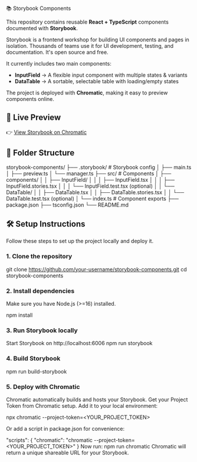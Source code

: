  📚 Storybook Components

This repository contains reusable **React + TypeScript** components documented with **Storybook**.  

Storybook is a frontend workshop for building UI components and pages in isolation. Thousands of teams use it for UI development, testing, and documentation. It's open source and free.

It currently includes two main components:  

- **InputField** → A flexible input component with multiple states & variants  
- **DataTable** → A sortable, selectable table with loading/empty states  

The project is deployed with **Chromatic**, making it easy to preview components online. 

## 🚀 Live Preview
👉 [View Storybook on Chromatic](https://68a0c561b7dea9f765862102-gbfmgsoqqr.chromatic.com/)

## 📂 Folder Structure
storybook-components/
├── .storybook/ # Storybook config
│ ├── main.ts
│ ├── preview.ts
│ └── manager.ts
├── src/ # Components
│ ├── components/
│ │ ├── InputField/
│ │ │ ├── InputField.tsx
│ │ │ ├── InputField.stories.tsx
│ │ │ └── InputField.test.tsx (optional)
│ │ └── DataTable/
│ │ ├── DataTable.tsx
│ │ ├── DataTable.stories.tsx
│ │ └── DataTable.test.tsx (optional)
│ └── index.ts # Component exports
├── package.json
├── tsconfig.json
└── README.md


## 🛠️ Setup Instructions

Follow these steps to set up the project locally and deploy it.

### 1. Clone the repository

git clone https://github.com/your-username/storybook-components.git
cd storybook-components

### 2. Install dependencies

Make sure you have Node.js (>=16) installed.

npm install

### 3. Run Storybook locally

Start Storybook on http://localhost:6006
npm run storybook

### 4. Build Storybook

npm run build-storybook

### 5. Deploy with Chromatic
Chromatic automatically builds and hosts your Storybook.
Get your Project Token from Chromatic setup.
Add it to your local environment:

npx chromatic --project-token=<YOUR_PROJECT_TOKEN>

Or add a script in package.json for convenience:

"scripts": {
  "chromatic": "chromatic --project-token=<YOUR_PROJECT_TOKEN>"
}
Now run:
npm run chromatic
Chromatic will return a unique shareable URL for your Storybook.
